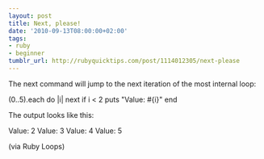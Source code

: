 ```yaml
---
layout: post
title: Next, please!
date: '2010-09-13T08:00:00+02:00'
tags:
- ruby
- beginner
tumblr_url: http://rubyquicktips.com/post/1114012305/next-please
---
```

The next command will jump to the next iteration of the most internal loop:

(0..5).each do |i|
  next if i < 2
  puts "Value: #{i}"
end


The output looks like this:

Value: 2
Value: 3
Value: 4
Value: 5


(via Ruby Loops)
